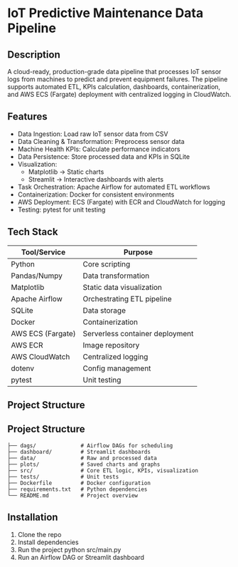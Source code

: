 # IoT Predictive Maintenance Data Pipeline

## Description

A cloud-ready, production-grade data pipeline that processes IoT sensor logs from machines to predict and prevent equipment failures. The pipeline supports automated ETL, KPIs calculation, dashboards, containerization, and AWS ECS (Fargate) deployment with centralized logging in CloudWatch.

## Features

- Data Ingestion: Load raw IoT sensor data from CSV
- Data Cleaning & Transformation: Preprocess sensor data
- Machine Health KPIs: Calculate performance indicators
- Data Persistence: Store processed data and KPIs in SQLite
- Visualization:
   - Matplotlib → Static charts
   - Streamlit → Interactive dashboards with alerts
- Task Orchestration: Apache Airflow for automated ETL workflows
- Containerization: Docker for consistent environments
- AWS Deployment: ECS (Fargate) with ECR and CloudWatch for logging
- Testing: pytest for unit testing

## Tech Stack

| Tool/Service                   | Purpose                        |
|--------------------------------|--------------------------------|
| Python                         | Core scripting                 |
| Pandas/Numpy	                  | Data transformation            |
| Matplotlib                     | Static data visualization      |              | Streamlit                      | Interactive dashboards         |
| Apache Airflow                 | Orchestrating ETL pipeline     |
| SQLite                         | Data storage                   |
| Docker                         | Containerization               | 
| AWS ECS (Fargate)              | Serverless container deployment|
| AWS ECR                        | Image repository               |
| AWS CloudWatch                 | Centralized logging            |
| dotenv                         | Config management              |
| pytest                         | Unit testing                   |

## Project Structure


## Project Structure

```
├── dags/              # Airflow DAGs for scheduling
├── dashboard/         # Streamlit dashboards
├── data/              # Raw and processed data
├── plots/             # Saved charts and graphs
├── src/               # Core ETL logic, KPIs, visualization
├── tests/             # Unit tests
├── Dockerfile         # Docker configuration
├── requirements.txt   # Python dependencies
└── README.md          # Project overview
```


## Installation

1. Clone the repo
2. Install dependencies
3. Run the project
   python src/main.py
4. Run an Airflow DAG or Streamlit dashboard
   

